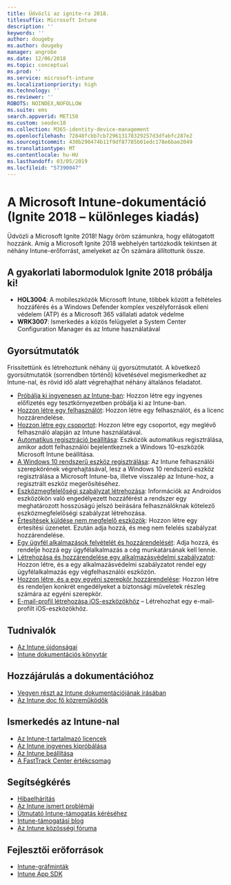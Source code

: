```yaml
---
title: Üdvözli az ignite-ra 2018.
titlesuffix: Microsoft Intune
description: ''
keywords: ''
author: dougeby
ms.author: dougeby
manager: angrobe
ms.date: 12/06/2018
ms.topic: conceptual
ms.prod: ''
ms.service: microsoft-intune
ms.localizationpriority: high
ms.technology: ''
ms.reviewer: ''
ROBOTS: NOINDEX,NOFOLLOW
ms.suite: ems
search.appverid: MET150
ms.custom: seodec18
ms.collection: M365-identity-device-management
ms.openlocfilehash: 72848fcbb7cb729613170329257d3dfabfc287e2
ms.sourcegitcommit: 430b290474b11f9df87785b01edc178e6bae2049
ms.translationtype: MT
ms.contentlocale: hu-HU
ms.lasthandoff: 03/05/2019
ms.locfileid: "57390047"
---
```

# <a name="microsoft-intune-documentation-40ignite-2018-special-edition41"></a>A Microsoft Intune-dokumentáció &#40;Ignite 2018 – különleges kiadás&#41;
Üdvözli a Microsoft Ignite 2018! Nagy öröm számunkra, hogy ellátogatott hozzánk. Amíg a Microsoft Ignite 2018 webhelyén tartózkodik tekintsen át néhány Intune-erőforrást, amelyeket az Ön számára állítottunk össze.

## <a name="try-our-hands-on-labs-at-ignite-2018"></a>A gyakorlati labormodulok Ignite 2018 próbálja ki!
- **HOL3004**: A mobileszközök Microsoft Intune, többek között a feltételes hozzáférés és a Windows Defender komplex veszélyforrások elleni védelem (ATP) és a Microsoft 365 vállalati adatok védelme
- **WRK3007**: Ismerkedés a közös felügyelet a System Center Configuration Manager és az Intune használatával

## <a name="quickstarts"></a>Gyorsútmutatók
Frissítettünk és létrehoztunk néhány új gyorsútmutatót. A következő gyorsútmutatók (sorrendben történő) követésével megismerkedhet az Intune-nal, és rövid idő alatt végrehajthat néhány általános feladatot.

- [Próbálja ki ingyenesen az Intune-ban](free-trial-sign-up.md): Hozzon létre egy ingyenes előfizetés egy tesztkörnyezetben próbálja ki az Intune-ban.    
- [Hozzon létre egy felhasználót](quickstart-create-user.md): Hozzon létre egy felhasználót, és a licenc hozzárendelése.
- [Hozzon létre egy csoportot](quickstart-create-group.md): Hozzon létre egy csoportot, egy meglévő felhasználó alapján az Intune használatával.
- [Automatikus regisztráció beállítása](quickstart-setup-auto-enrollment.md): Eszközök automatikus regisztrálása, amikor adott felhasználói bejelentkeznek a Windows 10-eszközök Microsoft Intune beállítása.
- [A Windows 10 rendszerű eszköz regisztrálása](quickstart-enroll-windows-device.md): Az Intune felhasználói szerepkörének végrehajtásával, lesz a Windows 10 rendszerű eszköz regisztrálása a Microsoft Intune-ba, illetve visszalép az Intune-hoz, a regisztrált eszköz megerősítéséhez.
- [Eszközmegfelelőségi szabályzat létrehozása](quickstart-set-password-length-android.md): Információk az Androidos eszközökön való engedélyezett hozzáférést a rendszer egy meghatározott hosszúságú jelszó beírására felhasználóknak kötelező eszközmegfelelőségi szabályzat létrehozása.
- [Értesítések küldése nem megfelelő eszközök](quickstart-send-notification.md): Hozzon létre egy értesítési üzenetet. Ezután adja hozzá, és meg nem felelés szabályzat hozzárendelése.
- [Egy ügyfél alkalmazások felvételét és hozzárendelését](quickstart-add-assign-app.md): Adja hozzá, és rendelje hozzá egy ügyfélalkalmazás a cég munkatársának kell lennie.
- [Létrehozása és hozzárendelése egy alkalmazásvédelmi szabályzatot](quickstart-create-assign-app-policy.md): Hozzon létre, és a egy alkalmazásvédelmi szabályzatot rendel egy ügyfélalkalmazás egy végfelhasználói eszközön. 
- [Hozzon létre, és a egy egyéni szerepkör hozzárendelése](quickstart-create-custom-role.md): Hozzon létre és rendeljen konkrét engedélyeket a biztonsági műveletek részleg számára az egyéni szerepkör. 
- [E-mail-profil létrehozása iOS-eszközökhöz](quickstart-email-profile.md) – Létrehozhat egy e-mail-profilt iOS-eszközökhöz.

## <a name="learn"></a>Tudnivalók
- [Az Intune újdonságai](whats-new.md)
- [Intune dokumentációs könyvtár](https://docs.microsoft.com/intune/)

## <a name="contribute-to-docs"></a>Hozzájárulás a dokumentációhoz
- [Vegyen részt az Intune dokumentációjának írásában](https://github.com/MicrosoftDocs/IntuneDocs/blob/master/README.md)  
- [Az Intune doc fő közreműködők](https://github.com/MicrosoftDocs/IntuneDocs/graphs/contributors?from=2018-10-01&to=2019-12-31&type=c)  

## <a name="start-using-intune"></a>Ismerkedés az Intune-nal
- [Az Intune-t tartalmazó licencek](licenses.md)
- [Az Intune ingyenes kipróbálása](free-trial-sign-up.md)
- [Az Intune beállítása](setup-steps.md)
- [A FastTrack Center értékcsomag](https://docs.microsoft.com/enterprise-mobility-security/Solutions/enterprise-mobility-fasttrack-program)

## <a name="get-help"></a>Segítségkérés
- [Hibaelhárítás](help-desk-operators.md)
- [Az Intune ismert problémái](known-issues.md)
- [Útmutató Intune-támogatás kéréséhez](get-support.md)
- [Intune-támogatási blog](https://blogs.technet.microsoft.com/intunesupport/)
- [Az Intune közösségi fóruma](https://techcommunity.microsoft.com/t5/Enterprise-Mobility-Security/ct-p/EMS)

## <a name="developer-resources"></a>Fejlesztői erőforrások
- [Intune-gráfminták](https://github.com/microsoftgraph/powershell-intune-samples)
- [Intune App SDK](app-sdk-get-started.md)
